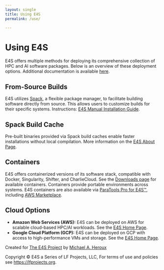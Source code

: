 ```yaml
---
layout: single
title: Using E4S
permalink: /use/

---
```


# Using E4S

E4S offers multiple methods for deploying its comprehensive collection of HPC and AI software packages. Below is an overview of these deployment options. Additional documentation is available [here](documentation.html).

## From-Source Builds

E4S utilizes [Spack](https://spack.io), a flexible package manager, to facilitate building software directly from source. This allows users to customize builds for their specific systems. Instructions: [E4S Manual Installation Guide](https://e4s-project.github.io/manual-installation.html).

## Spack Build Cache

Pre-built binaries provided via Spack build caches enable faster installations without local compilation. More information on the [E4S About Page](https://e4s-project.github.io/about.html).

## Containers

E4S offers containerized versions of its software stack, compatible with Docker, Singularity, Shifter, and CharlieCloud. See the [Downloads page](/download.html) for available containers. Containers provide portable environments across systems. E4S containers are also available via [ParaTools Pro for E4S™](https://paratoolspro.com), including [AWS Marketplace](https://aws.amazon.com/marketplace/pp/prodview-ozpychswxmldi).

## Cloud Options

-   **Amazon Web Services (AWS):** E4S can be deployed on AWS for scalable cloud-based HPC/AI workloads. See the [E4S Home Page](https://e4s-project.github.io).
-   **Google Cloud Platform (GCP):** E4S can be deployed on GCP with access to high-performance VMs and storage. See the [E4S Home Page](https://e4s-project.github.io).

Created for [The E4S Project](https://e4s-project.github.io) by [Michael A. Heroux](https://maherou.github.io/)

Copyright © E4S a Series of LF Projects, LLC, For terms of use and policies see <https://lfprojects.org>.
